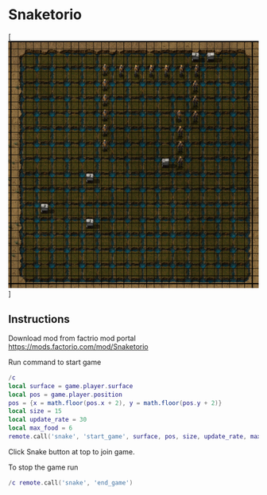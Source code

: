 # Snaketorio

[![Snake preview](thumbnail.png)]

## Instructions

Download mod from factrio mod portal <https://mods.factorio.com/mod/Snaketorio>

Run command to start game
```lua
/c
local surface = game.player.surface
local pos = game.player.position
pos = {x = math.floor(pos.x + 2), y = math.floor(pos.y + 2)}
local size = 15
local update_rate = 30
local max_food = 6
remote.call('snake', 'start_game', surface, pos, size, update_rate, max_food)
```

Click Snake button at top to join game.

To stop the game run
```lua
/c remote.call('snake', 'end_game')
```
